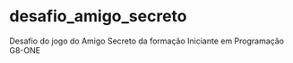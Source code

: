 # desafio_amigo_secreto
Desafio do jogo do Amigo Secreto da formação Iniciante em Programação G8-ONE
